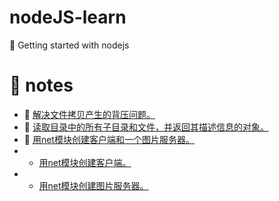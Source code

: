 <!--
 * @Author: luoxi
 * @LastEditTime: 2022-03-16 21:43:11
 * @LastEditors: your name
 * @Description: 
-->
# nodeJS-learn
🌵 Getting started with nodejs

# 📘 notes

- 📖 [解决文件拷贝产生的背压问题。](./copyFile.js)  
- 📖 [读取目录中的所有子目录和文件，并返回其描述信息的对象。](./readDir.js)  
- 📖 [用net模块创建客户端和一个图片服务器。]()  
- - [用net模块创建客户端。](./net/client.js) 
- - [用net模块创建图片服务器。](./net/imgServer.js) 

